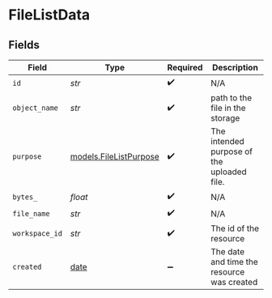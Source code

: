 # FileListData


## Fields

| Field                                                                | Type                                                                 | Required                                                             | Description                                                          |
| -------------------------------------------------------------------- | -------------------------------------------------------------------- | -------------------------------------------------------------------- | -------------------------------------------------------------------- |
| `id`                                                                 | *str*                                                                | :heavy_check_mark:                                                   | N/A                                                                  |
| `object_name`                                                        | *str*                                                                | :heavy_check_mark:                                                   | path to the file in the storage                                      |
| `purpose`                                                            | [models.FileListPurpose](../models/filelistpurpose.md)               | :heavy_check_mark:                                                   | The intended purpose of the uploaded file.                           |
| `bytes_`                                                             | *float*                                                              | :heavy_check_mark:                                                   | N/A                                                                  |
| `file_name`                                                          | *str*                                                                | :heavy_check_mark:                                                   | N/A                                                                  |
| `workspace_id`                                                       | *str*                                                                | :heavy_check_mark:                                                   | The id of the resource                                               |
| `created`                                                            | [date](https://docs.python.org/3/library/datetime.html#date-objects) | :heavy_minus_sign:                                                   | The date and time the resource was created                           |